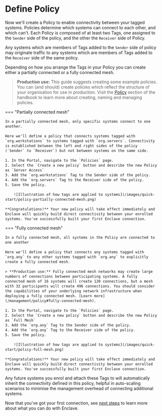 # Define Policy

Now we'll create a Policy to enable connectivity between your tagged systems. Policies determine which systems can connect to each other, and which can't. Each Policy is composed of at least two Tags, one assigned to the `Sender` side of the policy, and the other the `Receiver` side of Policy.

Any systems which are members of Tags added to the `Sender` side of policy may originate traffic to any systems which are members of Tags added to the `Receiver` side of the same policy.

Depending on how you arrange the Tags in your Policy you can create either a partially connected or a fully connected mesh.

> **Production use:** This guide suggests creating some example policies. You can (and should) create policies which reflect the structure of your organisation for use in production. Visit the [Policy](/management/policy#naming) section of the handbook to learn more about creating, naming and managing policies.

=== "Partially connected mesh"

    In a partially connected mesh, only specific systems connect to one another.

    Here we'll define a policy that connects systems tagged with `org.workstations` to systems tagged with `org.servers`. Connectivity is established between the left and right sides of the policy (`Sender` to `Receiver`) but not between systems on the same side.

    1. In the Portal, navigate to the `Policies` page.
    2. Select the `Create a new policy` button and describe the new Policy as `Server Access`
    3. Add the `org.workstations` Tag to the Sender side of the policy.
    4. Add the `org.servers` Tag to the Receiver side of the policy.
    5. Save the policy.
    
        ![Illustration of how tags are applied to systems](/images/quick-start/policy-partially-connected-mesh.png)

    **Congratulations!** Your new policy will take effect immediately and Enclave will quickly build direct connectivity between your enrolled systems. You've successfully built your first Enclave connection.

=== "Fully connected mesh"

    In a fully connected mesh, all systems in the Policy are connected to one another

    Here we'll define a policy that connects any systems tagged with `org.any` to any other systems tagged with `org.any` to explicitly create a fully connected mesh.

    > **Production use:** Fully connected mesh networks may create large numbers of connections between participating systems. A fully connected mesh of 16 systems will create 120 connections, but a mesh with 32 participants will create 496 connections. You should consider the capabilities of your underlying network infrastructure when deploying a fully connected mesh. [Learn more](/management/policy#fully-connected-mesh).
    
    1. In the Portal, navigate to the `Policies` page.
    2. Select the `Create a new policy` button and describe the new Policy as `Full Mesh`
    3. Add the `org.any` Tag to the Sender side of the policy.
    4. Add the `org.any` Tag to the Receiver side of the policy.
    5. Save the policy.

        ![Illustration of how tags are applied to systems](/images/quick-start/policy-full-mesh.png)

    **Congratulations!** Your new policy will take effect immediately and Enclave will quickly build direct connectivity between your enrolled systems. You've successfully built your first Enclave connection.

Any future systems you enrol and attach these Tags to will automatically inherit the connectivity defined in this policy, helpful in auto-scaling scenarios to minimise the management overhead of connecting additional systems.

Now that you've got your first connection, see [next steps](/setup/next-steps) to learn more about what you can do with Enclave.